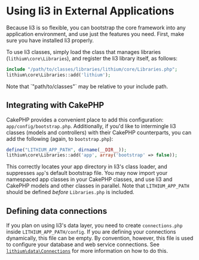 # Using li3 in External Applications

Because li3 is so flexible, you can bootstrap the core framework into any application environment, and use just the features you need.  First, make sure you have installed li3 properly.

To use li3 classes, simply load the class that manages libraries (`lithium\core\Libraries`), and register the li3 library itself, as follows:

```php
include "/path/to/classes/libraries/lithium/core/Libraries.php";
lithium\core\Libraries::add('lithium');
```

<div class="note note-info">
	Note that `"path/to/classes"` may be relative to your include path.
</div>

## Integrating with CakePHP

CakePHP provides a convenient place to add this configuration: `app/config/bootstrap.php`.  Additionally, if you'd like to intermingle li3 classes (models and controllers) with their CakePHP counterparts, you can add the following (again, to `bootstrap.php`):

```php
define("LITHIUM_APP_PATH", dirname(__DIR__));
lithium\core\Libraries::add('app', array('bootstrap' => false));
```

This correctly locates your app directory in li3's class loader, and suppresses `app`'s default bootstrap file.  You may now import your namespaced app classes in your CakePHP classes, and use li3 and CakePHP models and other classes in parallel. Note that `LITHIUM_APP_PATH` should be defined _before_ `Libraries.php` is included.

## Defining data connections

If you plan on using li3's data layer, you need to create `connections.php` inside `LITHIUM_APP_PATH/config`.  If you are defining your connections dynamically, this file can be empty. By convention, however, this file is used to configure your database and web service connections.  See [`lithium\data\Connections`](http://li3.me/docs/lithium/data/Connections) for more information on how to do this.
